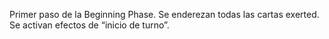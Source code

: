 Primer paso de la Beginning Phase. Se enderezan todas las cartas exerted. Se activan efectos de “inicio de turno”.